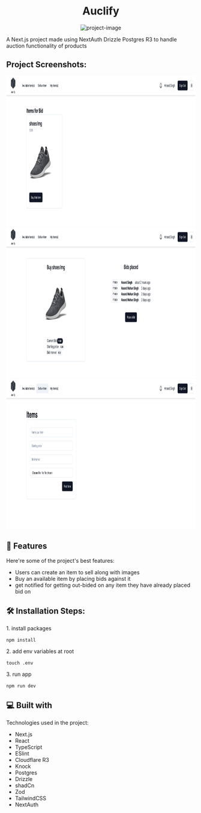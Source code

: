 <h1 align="center" id="title">Auclify</h1>

<p align="center"><img src="https://socialify.git.ci/anandms101/auclify/image?language=1&amp;owner=1&amp;name=1&amp;stargazers=1&amp;theme=Light" alt="project-image"></p>

<p id="description">A Next.js project made using NextAuth Drizzle Postgres R3 to handle auction functionality of products</p>

<h2>Project Screenshots:</h2>

<img src="https://github.com/anandms101/auclify/blob/main/public/screenshots/avilableItemsLight.png" alt="project-screenshot" width="1000" height="400/">

<img src="https://github.com/anandms101/auclify/blob/main/public/screenshots/buyItem.png" alt="project-screenshot" width="1000" height="400/">

<img src="https://github.com/anandms101/auclify/blob/main/public/screenshots/createAnItem.png" alt="project-screenshot" width="1000" height="400/">

  
  
<h2>🧐 Features</h2>

Here're some of the project's best features:

*   Users can create an item to sell along with images
*   Buy an available item by placing bids against it
*   get notified for getting out-bided on any item they have already placed bid on

<h2>🛠️ Installation Steps:</h2>

<p>1. install packages</p>

```
npm install
```

<p>2. add env variables at root</p>

```
touch .env
```

<p>3. run app</p>

```
npm run dev
```

  
  
<h2>💻 Built with</h2>

Technologies used in the project:

*   Next.js
*   React
*   TypeScript
*   ESlint
*   Cloudflare R3
*   Knock
*   Postgres
*   Drizzle
*   shadCn
*   Zod
*   TailwindCSS
*   NextAuth
